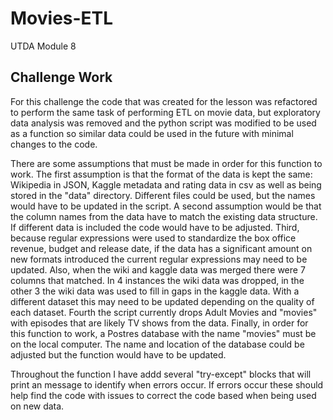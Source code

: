 # Movies-ETL

UTDA Module 8

## Challenge Work

For this challenge the code that was created for the lesson was refactored to perform the same task of performing ETL on movie data, but exploratory data analysis was removed and the python script was modified to be used as a function so similar data could be used in the future with minimal changes to the code.

There are some assumptions that must be made in order for this function to work.  The first assumption is that the format of the data is kept the same: Wikipedia in JSON, Kaggle metadata and rating data in csv as well as being stored in the "data" directory.  Different files could be used, but the names would have to be updated in the script.  A second assumption would be that the column names from the data have to match the existing data structure.  If different data is included the code would have to be adjusted.  Third, because regular expressions were used to standardize the box office revenue, budget and release date, if the data has a significant amount on new formats introduced the current regular expressions may need to be updated.  Also, when the wiki and kaggle data was merged there were 7 columns that matched.  In 4 instances the wiki data was dropped, in the other 3 the wiki data was used to fill in gaps in the kaggle data.  With a different dataset this may need to be updated depending on the quality of each dataset.  Fourth the script currently drops Adult Movies and "movies" with episodes that are likely TV shows from the data.  Finally, in order for this function to work, a Postres database with the name "movies" must be on the local computer.  The name and location of the database could be adjusted but the function would have to be updated.

Throughout the function I have addd several "try-except" blocks that will print an message to identify when errors occur.  If errors occur these should help find the code with issues to correct the code based when being used on new data.
